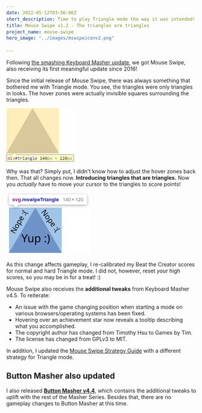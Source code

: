 ```yaml
---
date: 2022-05-12T03:56:06Z
short_description: Time to play Triangle mode the way it was intended!
title: Mouse Swipe v1.2 - The triangles are triangles
project_name: mouse-swipe
hero_image: "../images/mswipeiconv2.png"

---
```

Following [the smashing Keyboard Masher update](/blog/keyboard-masher-v4.5-holy-s-i-typed-that/), we got Mouse Swipe, also receiving its first meaningful update since 2016!

Since the initial release of Mouse Swipe, there was always something that bothered me with Triangle mode. You see, the triangles were only triangles in looks. The hover zones were actually invisible squares surrounding the triangles.

![](../images/trianglesecret.png)

Why was that? Simply put, I didn't know how to adjust the hover zones back then. That all changes now. **Introducing triangles that are triangles.** Now you _actually_ have to move your cursor to the triangles to score points!

![](../images/mswipehoverzonetriangle.png)

As this change affects gameplay, I re-calibrated my Beat the Creator scores for normal and hard Triangle mode. I did not, however, reset _your_ high scores, so you may be in for a treat! :)

Mouse Swipe also receives the **additional tweaks** from Keyboard Masher v4.5. To reiterate:

* An issue with the game changing position when starting a mode on various browsers/operating systems has been fixed.
* Hovering over an achievement star now reveals a tooltip describing what you accomplished.
* The copyright author has changed from Timothy Hsu to Games by Tim.
* The license has changed from GPLv3 to MIT.

In addition, I updated the [Mouse Swipe Strategy Guide](https://www.gamesbytim.com/blog/the-mouse-swipe-strategy-guide/) with a different strategy for Triangle mode.

## Button Masher also updated

I also released [**Button Masher v4.4**](https://timtree.github.io/button-masher/), which contains the additional tweaks to uplift with the rest of the Masher Series. Besides that, there are no gameplay changes to Button Masher at this time.